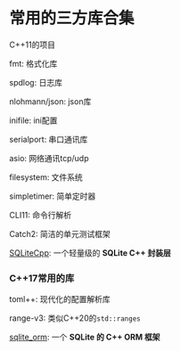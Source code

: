 # 常用的三方库合集

C++11的项目

fmt: 格式化库

spdlog: 日志库

nlohmann/json: json库

inifile: ini配置

serialport: 串口通讯库

asio: 网络通讯tcp/udp

filesystem: 文件系统

simpletimer: 简单定时器

CLI11: 命令行解析

Catch2: 简洁的单元测试框架

[SQLiteCpp](https://github.com/SRombauts/SQLiteCpp): 一个轻量级的 **SQLite C++ 封装层**



### **C++17常用的库**

toml++: 现代化的配置解析库

range-v3: 类似C++20的`std::ranges`

[sqlite_orm](https://github.com/fnc12/sqlite_orm): 一个 **SQLite 的 C++ ORM 框架**
